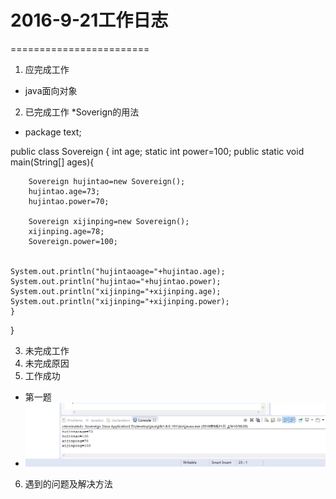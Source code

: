 # 2016-9-21工作日志
========================

1. 应完成工作
 * java面向对象
2. 已完成工作
 *Soverign的用法
 * package text;

public class Sovereign {
	int age;
	static int power=100;
	public static void main(String[] ages){
		
		Sovereign hujintao=new Sovereign();
		hujintao.age=73;
		hujintao.power=70;
		
		Sovereign xijinping=new Sovereign();
		xijinping.age=78;
		Sovereign.power=100;
		
	
	System.out.println("hujintaoage="+hujintao.age);
	System.out.println("hujintao="+hujintao.power);
	System.out.println("xijinping="+xijinping.age);
	System.out.println("xijinping="+xijinping.power);
	}
}

3. 未完成工作
4. 未完成原因
5. 工作成功
 * 第一题
 * ![1](第一题.png)
6. 遇到的问题及解决方法

